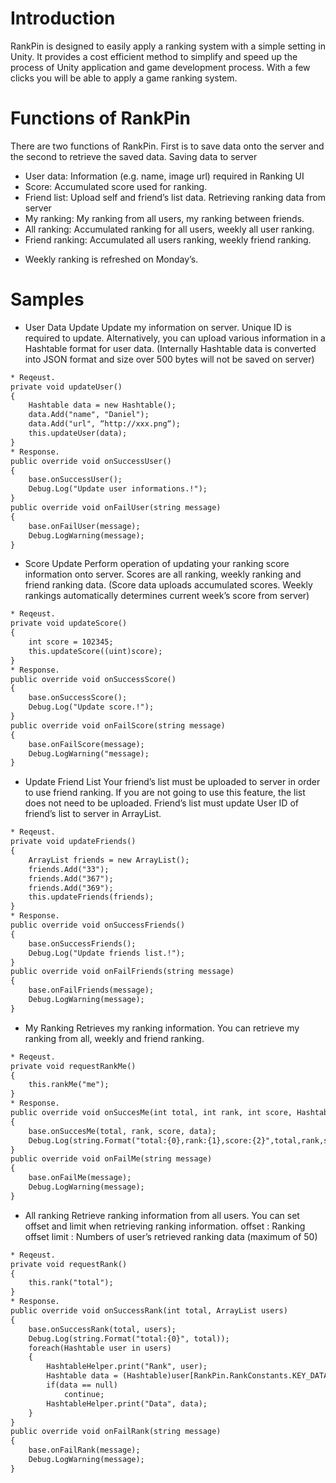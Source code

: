 # Introduction

 RankPin is designed to easily apply a ranking system with a simple setting in Unity. It provides a cost efficient method to simplify and speed up the process of Unity application and game development process. With a few clicks you will be able to apply a game ranking system.


# Functions of RankPin

 There are two functions of RankPin. First is to save data onto the server and the second to retrieve the saved data.
Saving data to server
 - User data: Information (e.g. name, image url) required in Ranking UI
 - Score: Accumulated score used for ranking.
 - Friend list: Upload self and friend’s list data.
Retrieving ranking data from server
 - My ranking: My ranking from all users, my ranking between friends.
 - All ranking: Accumulated ranking for all users, weekly all user ranking.
 - Friend ranking: Accumulated all users ranking, weekly friend ranking.
 * Weekly ranking is refreshed on Monday’s.


# Samples
- User Data Update
Update my information on server. Unique ID is required to update.
Alternatively, you can upload various information in a Hashtable format for user data.
(Internally Hashtable data is converted into JSON format and size over 500 bytes will not be saved on server)
```html
* Reqeust.
private void updateUser()
{
	Hashtable data = new Hashtable();
	data.Add("name", "Daniel");
	data.Add("url", “http://xxx.png“);
	this.updateUser(data);
}
* Response.
public override void onSuccessUser()
{
	base.onSuccessUser();
	Debug.Log("Update user informations.!");
}
public override void onFailUser(string message)
{
	base.onFailUser(message);
	Debug.LogWarning(message);
}
```
- Score Update
Perform operation of updating your ranking score information onto server.
Scores are all ranking, weekly ranking and friend ranking data.
(Score data uploads accumulated scores. Weekly rankings automatically determines current week’s score from server)
```html
* Reqeust.
private void updateScore()
{
	int score = 102345;
	this.updateScore((uint)score);
}
* Response.
public override void onSuccessScore()
{
	base.onSuccessScore();
	Debug.Log("Update score.!");
}
public override void onFailScore(string message)
{
	base.onFailScore(message);
	Debug.LogWarning("message);
}
```
- Update Friend List
Your friend’s list must be uploaded to server in order to use friend ranking. If you are not going to use this feature, the list does not need to be uploaded.
Friend’s list must update User ID of friend’s list to server in ArrayList.
```html
* Reqeust.
private void updateFriends()
{
	ArrayList friends = new ArrayList();
	friends.Add("33");
	friends.Add("367");
	friends.Add("369");
	this.updateFriends(friends);
}
* Response.
public override void onSuccessFriends()
{
	base.onSuccessFriends();
	Debug.Log("Update friends list.!");
}
public override void onFailFriends(string message)
{
	base.onFailFriends(message);
	Debug.LogWarning(message);
}
```
- My Ranking
Retrieves my ranking information. You can retrieve my ranking from all, weekly and friend ranking.
```html
* Reqeust.
private void requestRankMe()
{
	this.rankMe("me");
}
* Response.
public override void onSuccesMe(int total, int rank, int score, Hashtable data)
{
	base.onSuccesMe(total, rank, score, data);
	Debug.Log(string.Format("total:{0},rank:{1},score:{2}",total,rank,score));
}
public override void onFailMe(string message)
{
	base.onFailMe(message);
	Debug.LogWarning(message);
}
```
- All ranking
Retrieve ranking information from all users.
You can set offset and limit when retrieving ranking information.
offset : Ranking offset
limit : Numbers of user’s retrieved ranking data (maximum of 50)
```html
* Reqeust.
private void requestRank()
{
	this.rank("total");
}
* Response.
public override void onSuccessRank(int total, ArrayList users)
{
	base.onSuccessRank(total, users);
	Debug.Log(string.Format("total:{0}", total));
	foreach(Hashtable user in users)
	{
		HashtableHelper.print("Rank", user);
		Hashtable data = (Hashtable)user[RankPin.RankConstants.KEY_DATA];
		if(data == null)
			continue;
		HashtableHelper.print("Data", data);
	}
}
public override void onFailRank(string message)
{
	base.onFailRank(message);
	Debug.LogWarning(message);
}
```
